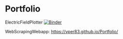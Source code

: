 # Portfolio

ElectricFieldPlotter
[![Binder](https://mybinder.org/badge_logo.svg)](https://mybinder.org/v2/gh/vper83/Electric_Field_Plotter/HEAD?urlpath=%2Fvoila%2Frender%2FElectricFieldPlotters.ipynb)

WebScrapingWebapp:
https://vper83.github.io/Portfolio/
